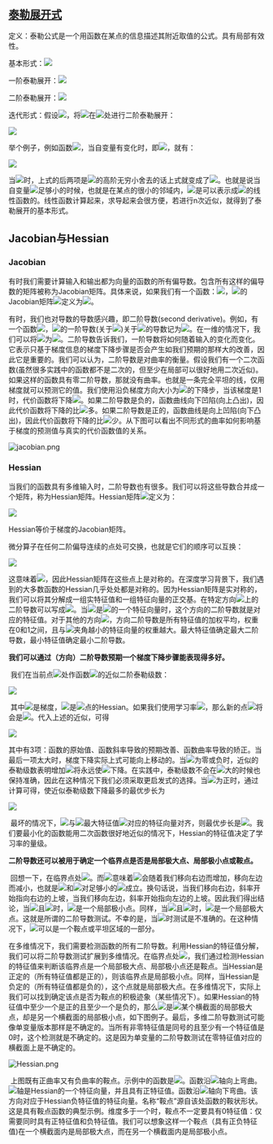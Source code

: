 ## [泰勒展开式](https://www.zhihu.com/question/25627482)

定义：泰勒公式是一个用函数在某点的信息描述其附近取值的公式。具有局部有效性。

基本形式：![](./img/342909425958009a01914ba900a65c29.svg)

一阶泰勒展开：![](./img/a48687318bfb8562ffb06791ce93b6b2.svg)

二阶泰勒展开：![](./img/fb5816fe74440cc3c31c7af74900309a.svg)

迭代形式：假设![](./img/2b3c8560fd158a03af8661f9d5886753.svg)，将![](./img/73747821f7a24d5ecc51f69b356e0468.svg)在![](./img/c9528c82dd2fbb10888676343e203f85.svg)处进行二阶泰勒展开：

![](./img/002aacb6c1dde0cdedfa97913e9e1f6c.svg)

举个例子，例如函数![](./img/170501ceb676c20c072543bf93cf4f5a.svg)，当自变量有变化时，即![](./img/b56546a86ab832a9b2a5b15f96519319.svg)，就有：

![](./img/6056ffb9397169ce184524455198b35b.svg)

当![](./img/3e032043efcae009eaad6a85db9288f3.svg)时，上式的后两项是![](./img/b56546a86ab832a9b2a5b15f96519319.svg)的高阶无穷小舍去的话上式就变成了![](./img/044b894c3748b3fa2666382ad6baf5b3.svg)。也就是说当自变量![](./img/9dd4e461268c8034f5c8564e155c67a6.svg)足够小的时候，也就是在某点的很小的邻域内，![](./img/7f5a0c1aa836580b7c14bcd90384f9c9.svg)是可以表示成![](./img/b56546a86ab832a9b2a5b15f96519319.svg)的线性函数的。线性函数计算起来，求导起来会很方便，若进行n次近似，就得到了泰勒展开的基本形式。

## Jacobian与Hessian

### Jacobian
有时我们需要计算输入和输出都为向量的函数的所有偏导数。包含所有这样的偏导数的矩阵被称为Jacobian矩阵。具体来说，如果我们有一个函数：![](./img/804be6cae769e5d021f22800b7380813.svg)，![](./img/8fa14cdd754f91cc6554c9e71929cce7.svg)的Jacobian矩阵![](./img/78fa0e0b992f61f1814724ec2df9ea04.svg)定义为![](./img/cfabe3a6390e408b5793f0138b846c13.svg)。

有时，我们也对导数的导数感兴趣，即二阶导数(second derivative)。例如，有一个函数![](./img/3b05eaa471c963097b67203182f2233e.svg)，![](./img/8fa14cdd754f91cc6554c9e71929cce7.svg)的一阶导数(关于![](./img/1f89889020cdc84d9e1c35237cb62f65.svg))关于![](./img/1ba8aaab47179b3d3e24b0ccea9f4e30.svg)的导数记为![](./img/2394e43b2d0da9e7b2bf6650b83d2b26.svg)。在一维的情况下，我们可以将![](./img/a289c9ce501a91fd08630404dda7dca9.svg)为![](./img/66f24178f7b3cec03384cc9141fbac34.svg)。二阶导数告诉我们，一阶导数将如何随着输入的变化而变化。它表示只基于梯度信息的梯度下降步骤是否会产生如我们预期的那样大的改善，因此它是重要的。我们可以认为，二阶导数是对曲率的衡量。假设我们有一个二次函数(虽然很多实践中的函数都不是二次的，但至少在局部可以很好地用二次近似)。如果这样的函数具有零二阶导数，那就没有曲率。也就是一条完全平坦的线，仅用梯度就可以预测它的值。我们使用沿负梯度方向大小为![](./img/92e4da341fe8f4cd46192f21b6ff3aa7.svg)的下降步，当该梯度是1时，代价函数将下降![](./img/92e4da341fe8f4cd46192f21b6ff3aa7.svg)。如果二阶导数是负的，函数曲线向下凹陷(向上凸出)，因此代价函数将下降的比![](./img/92e4da341fe8f4cd46192f21b6ff3aa7.svg)多。如果二阶导数是正的，函数曲线是向上凹陷(向下凸出)，因此代价函数将下降的比![](./img/92e4da341fe8f4cd46192f21b6ff3aa7.svg)少。从下图可以看出不同形式的曲率如何影响基于梯度的预测值与真实的代价函数值的关系。

![jacobian.png](./img/1592211109126-84077578-b7d3-4cad-8688-44b86222b824.png)


### Hessian
当我们的函数具有多维输入时，二阶导数也有很多。我们可以将这些导数合并成一个矩阵，称为Hessian矩阵。Hessian矩阵![](./img/eadc097e597aa51d89719009f1250c7c.svg)定义为：

![](./img/8d697daae5afd3542691ef604af91c15.svg)

Hessian等价于梯度的Jacobian矩阵。

微分算子在任何二阶偏导连续的点处可交换，也就是它们的顺序可以互换：

![](./img/5ec3058fecc86e64b1057ab853167e5f.svg)

这意味着![](./img/87f2488744be69535170b463e6b70f18.svg)，因此Hessian矩阵在这些点上是对称的。在深度学习背景下，我们遇到的大多数函数的Hessian几乎处处都是对称的。因为Hessian矩阵是实对称的，我们可以将其分解成一组实特征值和一组特征向量的正交基。在特定方向![](./img/8277e0910d750195b448797616e091ad.svg)上的二阶导数可以写成![](./img/ba54c14a2f8a2d92b7c6a7601cca517f.svg)。当![](./img/8277e0910d750195b448797616e091ad.svg)是![](./img/c1d9f50f86825a1a2302ec2449c17196.svg)的一个特征向量时，这个方向的二阶导数就是对应的特征值。对于其他的方向![](./img/8277e0910d750195b448797616e091ad.svg)，方向二阶导数是所有特征值的加权平均，权重在0和1之间，且与![](./img/8277e0910d750195b448797616e091ad.svg)夹角越小的特征向量的权重越大。最大特征值确定最大二阶导数，最小特征值确定最小二阶导数。

​	**我们可以通过（方向）二阶导数预期一个梯度下降步骤能表现得多好。**

​	我们在当前点![](./img/c9334e5292986f3a604733dabe18bbc3.svg)处作函数![](./img/50bbd36e1fd2333108437a2ca378be62.svg)的近似二阶泰勒级数：

![](./img/6cac2113901a3c99c99dc925098c3739.svg)

​	其中![](./img/b2f5ff47436671b6e533d8dc3614845d.svg)是梯度，![](./img/c1d9f50f86825a1a2302ec2449c17196.svg)是![](./img/c9334e5292986f3a604733dabe18bbc3.svg)点的Hessian。如果我们使用学习率![](./img/92e4da341fe8f4cd46192f21b6ff3aa7.svg)，那么新的点![](./img/9dd4e461268c8034f5c8564e155c67a6.svg)将会是![](./img/b73f82af3a27f2a518a35fb15daedd51.svg)。代入上述的近似，可得

![](./img/3f078ccdc29985bfc6358c885dfea518.svg)

​	其中有3项：函数的原始值、函数斜率导致的预期改善、函数曲率导致的矫正。当最后一项太大时，梯度下降实际上式可能向上移动的。当![](./img/ccc109dbfc20ec57ea32fd3806aee6ed.svg)为零或负时，近似的泰勒级数表明增加![](./img/92e4da341fe8f4cd46192f21b6ff3aa7.svg)将永远使![](./img/8fa14cdd754f91cc6554c9e71929cce7.svg)下降。在实践中，泰勒级数不会在![](./img/92e4da341fe8f4cd46192f21b6ff3aa7.svg)大的时候也保持准确，因此在这种情况下我们必须采取更启发式的选择。当![](./img/ccc109dbfc20ec57ea32fd3806aee6ed.svg)为正时，通过计算可得，使近似泰勒级数下降最多的最优步长为

![](./img/1785f8d93303c6fe6b7e84bb00d8d352.svg)

​	最坏的情况下，![](./img/b2f5ff47436671b6e533d8dc3614845d.svg)与![](./img/c1d9f50f86825a1a2302ec2449c17196.svg)最大特征值![](./img/c6a6eb61fd9c6c913da73b3642ca147d.svg)对应的特征向量对齐，则最优步长是![](./img/9fe46193b31d26fa93a456fac515b4ae.svg)。我们要最小化的函数能用二次函数很好地近似的情况下，Hessian的特征值决定了学习率的量级。

​	**二阶导数还可以被用于确定一个临界点是否是局部极大点、局部极小点或鞍点。**

​	回想一下，在临界点处![](./img/4a3fc52d7e6d57bcf9bad4287f7c9ad0.svg)。而![](./img/a92c9ec4c2a086ecb8347ef9c2b37458.svg)意味着![](./img/74caf4d1ec90d3a36ea7c7bbfe65b516.svg)会随着我们移向右边而增加，移向左边而减小，也就是![](./img/f9114393802919fd57f646aa76fb0c0a.svg)和![](./img/6c9177afd9df8bf71a83eec9220dee10.svg)对足够小的![](./img/92e4da341fe8f4cd46192f21b6ff3aa7.svg)成立。换句话说，当我们移向右边，斜率开始指向右边的上坡，当我们移向左边，斜率开始指向左边的上坡。因此我们得出结论，当![](./img/4a3fc52d7e6d57bcf9bad4287f7c9ad0.svg)且![](./img/a92c9ec4c2a086ecb8347ef9c2b37458.svg)时，![](./img/9dd4e461268c8034f5c8564e155c67a6.svg)是一个局部极小点。同样，当![](./img/4a3fc52d7e6d57bcf9bad4287f7c9ad0.svg)且![](./img/098d1b5e8e3b74be195a8c87e7a61ab5.svg)时，![](./img/9dd4e461268c8034f5c8564e155c67a6.svg)是一个局部极大点。这就是所谓的二阶导数测试。不幸的是，当![](./img/2e4095d21a7acf0eccef029d0a9ba878.svg)时测试是不准确的。在这种情况下，![](./img/9dd4e461268c8034f5c8564e155c67a6.svg)可以是一个鞍点或平坦区域的一部分。

​	在多维情况下，我们需要检测函数的所有二阶导数。利用Hessian的特征值分解，我们可以将二阶导数测试扩展到多维情况。在临界点处![](./img/ca74bb6a66f3d041bbf77a12b03bb8d4.svg)，我们通过检测Hessian的特征值来判断该临界点是一个局部极大点、局部极小点还是鞍点。当Hessian是正定的（所有特征值都是正的），则该临界点是局部极小点。同样，当Hessian是负定的（所有特征值都是负的），这个点就是局部极大点。在多维情况下，实际上我们可以找到确定该点是否为鞍点的积极迹象（某些情况下）。如果Hessian的特征值中至少一个是正的且至少一个是负的，那么![](./img/9dd4e461268c8034f5c8564e155c67a6.svg)是![](./img/8fa14cdd754f91cc6554c9e71929cce7.svg)某个横截面的局部极大点，却是另一个横截面的局部极小点，如下图例子。最后，多维二阶导数测试可能像单变量版本那样是不确定的。当所有非零特征值是同号的且至少有一个特征值是0时，这个检测就是不确定的。这是因为单变量的二阶导数测试在零特征值对应的横截面上是不确定的。

![Hessian.png](./img/1592211529105-13c23f6e-a33b-42a9-929d-691a6878e21f.png)

​	上图既有正曲率又有负曲率的鞍点。示例中的函数是![](./img/b698d118f99fae9ca5c7da0b89c2758f.svg)。函数沿![](./img/aa687da0086c1ea060a8838e24611319.svg)轴向上弯曲。![](./img/aa687da0086c1ea060a8838e24611319.svg)轴是Hessian的一个特征向量，并且具有正特征值。函数沿![](./img/8732099f74d777a67257cb2f04ead3d8.svg)轴向下弯曲。该方向对应于Hessian负特征值的特征向量。名称“鞍点”源自该处函数的鞍状形状。这是具有鞍点函数的典型示例。维度多于一个时，鞍点不一定要具有0特征值：仅需要同时具有正特征值和负特征值。我们可以想象这样一个鞍点（具有正负特征值)在一个横截面内是局部极大点，而在另一个横截面内是局部极小点。
